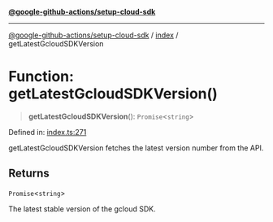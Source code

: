 [**@google-github-actions/setup-cloud-sdk**](../../README.md)

***

[@google-github-actions/setup-cloud-sdk](../../modules.md) / [index](../README.md) / getLatestGcloudSDKVersion

# Function: getLatestGcloudSDKVersion()

> **getLatestGcloudSDKVersion**(): `Promise`\<`string`\>

Defined in: [index.ts:271](https://github.com/google-github-actions/setup-cloud-sdk/blob/main/src/index.ts#L271)

getLatestGcloudSDKVersion fetches the latest version number from the API.

## Returns

`Promise`\<`string`\>

The latest stable version of the gcloud SDK.
